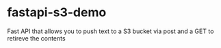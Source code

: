 # fastapi-s3-demo
Fast API that allows you to push text to a S3 bucket via post and a GET to retireve the contents
